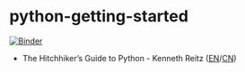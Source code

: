 # python-getting-started
[![Binder](https://mybinder.org/badge.svg)](https://mybinder.org/v2/gh/Maecenas/python-getting-started/master?urlpath=lab)

- The Hitchhiker’s Guide to Python - Kenneth Reitz ([EN](http://docs.python-guide.org/en/latest/)/[CN](http://pythonguidecn.readthedocs.io/zh/latest/))

